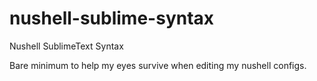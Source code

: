# nushell-sublime-syntax
Nushell SublimeText Syntax

Bare minimum to help my eyes survive when editing my nushell configs.
